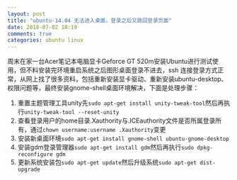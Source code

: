```yaml
---
layout: post
title: "ubuntu-14.04 无法进入桌面，登录之后又跳回登录页面"
date: 2018-07-02 18:19
comments: true
categories: ubuntu linux
---
```

周末在家一台Acer笔记本电脑显卡Geforce GT 520m安装Ubuntu进行测试使用，但不料安装完环境重启系统之后图形桌面登录不进去，ssh 连接登录方式正常，从网上找了很多资料，包括重新安装显卡驱动、重新安装ubuntu-desktop、权限问题等，最终安装gnome-shell桌面环境解决，下面是处理步骤：

1. 重置主题管理工具unity先``sudo apt-get install unity-tweak-tool``然后再执行``unity-tweak-tool --reset-unity``
2. 查看登录用户的home目录.Xauthority与.ICEauthority文件是否所属登录所有，通过``chown username:username .Xauthority``变更
3. 安装新桌面环境``sudo apt-get install gnome-shell ubuntu-gnome-desktop``
4. 安装gdm登录管理器``sudo apt-get install gdm``然后再执行``sudo dpkg-reconfigure gdm``
5. 更新系统安装包``sudo apt-get update``然后升级系统``sudo apt-get dist-upgrade``